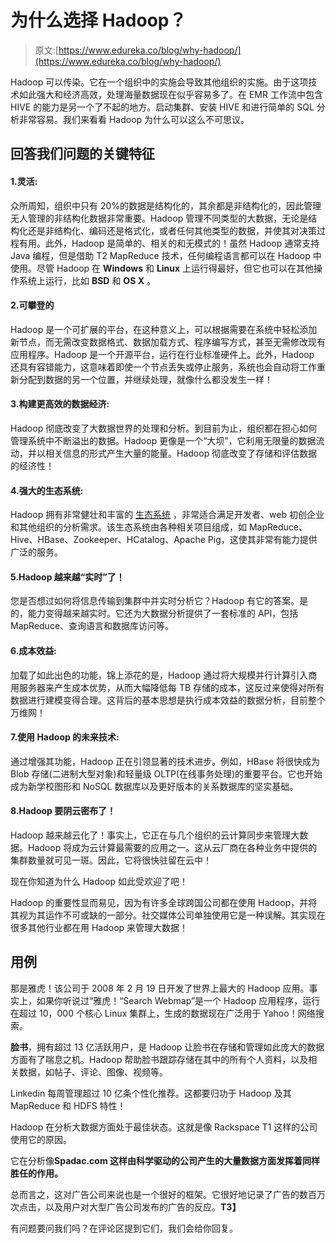 # 为什么选择 Hadoop？

> 原文:[https://www.edureka.co/blog/why-hadoop/](https://www.edureka.co/blog/why-hadoop/)

Hadoop 可以传染。它在一个组织中的实施会导致其他组织的实施。由于这项技术如此强大和经济高效，处理海量数据现在似乎容易多了。在 EMR 工作流中包含 HIVE 的能力是另一个了不起的地方。启动集群、安装 HIVE 和进行简单的 SQL 分析非常容易。我们来看看 Hadoop 为什么可以这么不可思议。

## **回答我们问题的关键特征**

#### 1.灵活:

众所周知，组织中只有 20%的数据是结构化的，其余都是非结构化的，因此管理无人管理的非结构化数据非常重要。Hadoop 管理不同类型的大数据，无论是结构化还是非结构化、编码还是格式化，或者任何其他类型的数据，并使其对决策过程有用。此外，Hadoop 是简单的、相关的和无模式的！虽然 Hadoop 通常支持 Java 编程，但是借助 T2 MapReduce 技术，任何编程语言都可以在 Hadoop 中使用。尽管 Hadoop 在 **Windows** 和 **Linux** 上运行得最好，但它也可以在其他操作系统上运行，比如 **BSD** 和 **OS X** 。

#### 2.可攀登的

Hadoop 是一个可扩展的平台，在这种意义上，可以根据需要在系统中轻松添加新节点，而无需改变数据格式、数据加载方式、程序编写方式，甚至无需修改现有应用程序。Hadoop 是一个开源平台，运行在行业标准硬件上。此外，Hadoop 还具有容错能力，这意味着即使一个节点丢失或停止服务，系统也会自动将工作重新分配到数据的另一个位置，并继续处理，就像什么都没发生一样！

#### 3.构建更高效的数据经济:

Hadoop 彻底改变了大数据世界的处理和分析。到目前为止，组织都在担心如何管理系统中不断溢出的数据。Hadoop 更像是一个“大坝”，它利用无限量的数据流动，并以相关信息的形式产生大量的能量。Hadoop 彻底改变了存储和评估数据的经济性！

#### 4.强大的生态系统:

Hadoop 拥有非常健壮和丰富的 [生态系统](https://www.edureka.co/blog/what-is-hadoop/) ，非常适合满足开发者、web 初创企业和其他组织的分析需求。该生态系统由各种相关项目组成，如 MapReduce、Hive、HBase、Zookeeper、HCatalog、Apache Pig，这使其非常有能力提供广泛的服务。

#### 5.Hadoop 越来越“实时”了！

您是否想过如何将信息传输到集群中并实时分析它？Hadoop 有它的答案。是的，能力变得越来越实时。它还为大数据分析提供了一套标准的 API，包括 MapReduce、查询语言和数据库访问等。

#### 6.成本效益:

加载了如此出色的功能，锦上添花的是，Hadoop 通过将大规模并行计算引入商用服务器来产生成本优势，从而大幅降低每 TB 存储的成本，这反过来使得对所有数据进行建模变得合理。这背后的基本思想是执行成本效益的数据分析，目前整个万维网！

#### 7.使用 Hadoop 的未来技术:

通过增强其功能，Hadoop 正在引领显著的技术进步。例如，HBase 将很快成为 Blob 存储(二进制大型对象)和轻量级 OLTP(在线事务处理)的重要平台。它也开始成为新学校图形和 NoSQL 数据库以及更好版本的关系数据库的坚实基础。

#### 8.Hadoop 要阴云密布了！

Hadoop 越来越云化了！事实上，它正在与几个组织的云计算同步来管理大数据。Hadoop 将成为云计算最需要的应用之一。这从云厂商在各种业务中提供的集群数量就可见一斑。因此，它将很快驻留在云中！

现在你知道为什么 Hadoop 如此受欢迎了吧！

Hadoop 的重要性显而易见，因为有许多全球跨国公司都在使用 Hadoop，并将其视为其运作不可或缺的一部分。社交媒体公司单独使用它是一种误解。其实现在很多其他行业都在用 Hadoop 来管理大数据！

## **用例**

那是雅虎！该公司于 2008 年 2 月 19 日开发了世界上最大的 Hadoop 应用。事实上，如果你听说过“雅虎！“Search Webmap”是一个 Hadoop 应用程序，运行在超过 10，000 个核心 Linux 集群上，生成的数据现在广泛用于 Yahoo！网络搜索。

**脸书**，拥有超过 13 亿活跃用户，是 Hadoop 让脸书在存储和管理如此庞大的数据方面有了喘息之机。Hadoop 帮助脸书跟踪存储在其中的所有个人资料，以及相关数据，如帖子、评论、图像、视频等。

Linkedin 每周管理超过 10 亿条个性化推荐。这都要归功于 Hadoop 及其 MapReduce 和 HDFS 特性！

Hadoop 在分析大数据方面处于最佳状态。这就是像 Rackspace T1 这样的公司使用它的原因。

它在分析像**Spadac.com 这样由科学驱动的公司产生的大量数据方面发挥着同样胜任的作用。**

总而言之，这对广告公司来说也是一个很好的框架。它很好地记录了广告的数百万次点击，以及用户对大型广告公司发布的广告的反应。**T3】**

有问题要问我们吗？在评论区提到它们，我们会给你回复。